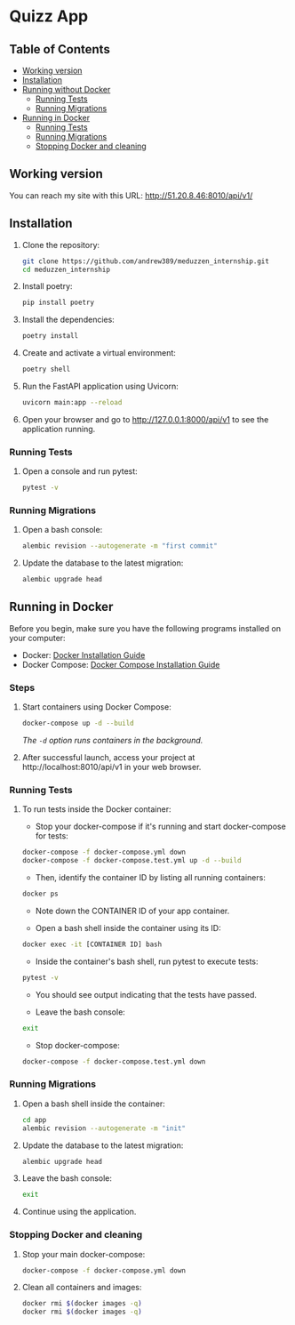 # Quizz App

## Table of Contents
- [Working version](#working-version)
- [Installation](#installation)
- [Running without Docker](#running-without-docker)
    - [Running Tests](#running-tests)
    - [Running Migrations](#running-migrations)
- [Running in Docker](#running-in-docker)
    - [Running Tests](#running-tests-1)
    - [Running Migrations](#running-migrations-1)
    - [Stopping Docker and cleaning](#stopping-docker-and-cleaning)

## Working version
You can reach my site with this URL: http://51.20.8.46:8010/api/v1/

## Installation

1. Clone the repository:

    ```bash
    git clone https://github.com/andrew389/meduzzen_internship.git
    cd meduzzen_internship
    ```

2. Install poetry:

    ```bash
    pip install poetry
    ```

3. Install the dependencies:

    ```bash
    poetry install
    ```

4. Create and activate a virtual environment:

    ```bash
    poetry shell
    ```

5. Run the FastAPI application using Uvicorn:

    ```bash
    uvicorn main:app --reload
    ```

6. Open your browser and go to http://127.0.0.1:8000/api/v1 to see the application running.

### Running Tests
1. Open a console and run pytest:

    ```bash
    pytest -v
    ```

### Running Migrations
1. Open a bash console:

    ```bash
    alembic revision --autogenerate -m "first commit"
    ```

2. Update the database to the latest migration:

    ```bash
    alembic upgrade head
    ```

## Running in Docker

Before you begin, make sure you have the following programs installed on your computer:

- Docker: [Docker Installation Guide](https://docs.docker.com/get-docker/)
- Docker Compose: [Docker Compose Installation Guide](https://docs.docker.com/compose/install/)

### Steps

1. Start containers using Docker Compose:

    ```bash
    docker-compose up -d --build
    ```

   _The `-d` option runs containers in the background._

2. After successful launch, access your project at http://localhost:8010/api/v1 in your web browser.

### Running Tests
1. To run tests inside the Docker container:

   - Stop your docker-compose if it's running and start docker-compose for tests:

    ```bash
    docker-compose -f docker-compose.yml down
    docker-compose -f docker-compose.test.yml up -d --build
    ```

   - Then, identify the container ID by listing all running containers:

    ```bash
    docker ps
    ```

   - Note down the CONTAINER ID of your app container.

   - Open a bash shell inside the container using its ID:

    ```bash
    docker exec -it [CONTAINER ID] bash
    ```

   - Inside the container's bash shell, run pytest to execute tests:

    ```bash
    pytest -v
    ```

   - You should see output indicating that the tests have passed.

   - Leave the bash console:

    ```bash
    exit
    ```

   - Stop docker-compose:

    ```bash
    docker-compose -f docker-compose.test.yml down
    ```

### Running Migrations
1. Open a bash shell inside the container:

    ```bash
    cd app
    alembic revision --autogenerate -m "init"
    ```

2. Update the database to the latest migration:

    ```bash
    alembic upgrade head
    ```

3. Leave the bash console:

    ```bash
    exit
    ```

4. Continue using the application.

### Stopping Docker and cleaning

1. Stop your main docker-compose:

    ```bash
    docker-compose -f docker-compose.yml down
    ```

2. Clean all containers and images:

    ```bash
    docker rmi $(docker images -q)
    docker rmi $(docker images -q)
    ```
